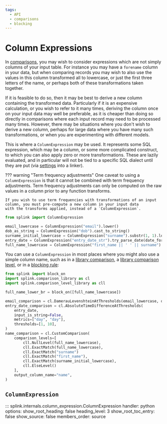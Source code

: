```yaml
---
tags:
  - API
  - comparisons
  - blocking
---
```


# Column Expressions

In [comparisons](../topic_guides/comparisons/comparisons_and_comparison_levels.md), you may wish to consider expressions which are not simply columns of your input table.
For instance you may have a `forename` column in your data, but when comparing records you may wish to also use the values in this column transformed all to lowercase, or just the first three letters of the name, or perhaps both of these transformations taken together.

If it is feasible to do so, then it may be best to derive a new column containing the transformed data.
Particularly if it is an expensive calculation, or you wish to refer to it many times, deriving the column once on your input data may well be preferable, as it is cheaper than doing so directly in comparisons where each input record may need to be processed many times.
However, there may be situations where you don't wish to derive a new column, perhaps for large data where you have many such transformations, or when you are experimenting with different models.

This is where a `ColumnExpression` may be used. It represents some SQL expression, which may be a column, or some more complicated construct,
to which you can also apply zero or more transformations. These are lazily evaluated, and in particular will not be tied to a specific SQL dialect until they are put (via [settings](./settings_dict_guide.md) into a linker).

??? warning "Term frequency adjustments"
    One caveat to using a `ColumnExpression` is that it cannot be combined with term frequency adjustments.
    Term frequency adjustments can only be computed on the raw values in a column prior to any function transforms.

    If you wish to use term frequencies with transformations of an input column, you must pre-compute a new column in your input data
    with the transforms applied, instead of a `ColumnExpression`.

```py
from splink import ColumnExpression

email_lowercase = ColumnExpression("email").lower()
dob_as_string = ColumnExpression("dob").cast_to_string()
surname_initial_lowercase = ColumnExpression("surname").substr(1, 1).lower()
entry_date = ColumnExpression("entry_date_str").try_parse_date(date_format="YYYY-MM-DD")
full_name_lowercase = ColumnExpression("first_name || ' ' || surname").lower()
```

You can use a `ColumnExpression` in most places where you might also use a simple column name, such as in a [library comparison](./comparison_library.md), a [library comparison level](./comparison_level_library.md), or in a [blocking rule](./blocking.md):

```py
from splink import block_on
import splink.comparison_library as cl
import splink.comparison_level_library as cll

full_name_lower_br = block_on([full_name_lowercase])

email_comparison = cl.DamerauLevenshteinAtThresholds(email_lowercase, distance_threshold_or_thresholds=[1, 3])
entry_date_comparison = cl.AbsoluteTimeDifferenceAtThresholds(
    entry_date,
    input_is_string=False,
    metrics=["day", "day"],
    thresholds=[1, 10],
)
name_comparison = cl.CustomComparison(
    comparison_levels=[
        cll.NullLevel(full_name_lowercase),
        cll.ExactMatch(full_name_lowercase),
        cll.ExactMatch("surname")
        cll.ExactMatch("first_name"),
        cll.ExactMatch(surname_initial_lowercase),
        cll.ElseLevel()
    ],
    output_column_name="name",
)
```


## `ColumnExpression`

::: splink.internals.column_expression.ColumnExpression
    handler: python
    options:
      show_root_heading: false
      heading_level: 3
      show_root_toc_entry: false
      show_source: false
      members_order: source
